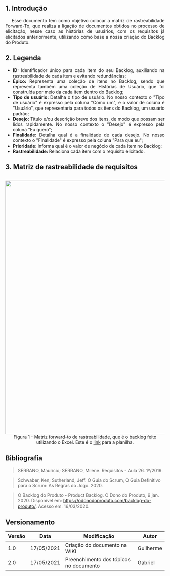 ## 1. Introdução

<p style="text-indent: 20px; text-align: justify">
Esse documento tem como objetivo colocar a matriz de rastreabilidade Forward-To, que realiza a ligação de documentos obtidos no processo de elicitação, nesse caso as histórias de usuários, com os requisitos já elicitados anteriormente, utilizando como base a nossa criação do Backlog do Produto.
</p>

## 2. Legenda

- <div style="text-align: justify"><b>ID: </b>Identificador único para cada item do seu Backlog, auxiliando na rastreabilidade de cada item e evitando redundâncias;</div>
- <div style="text-align: justify"><b>Épico: </b>Representa uma coleção de itens no Backlog, sendo que representa também uma coleção de Histórias de Usuário, que foi construída por meio da cada item dentro do Backlog;</div>
- <div style="text-align: justify"><b>Tipo de usuário: </b>Detalha o tipo de usuário. No nosso contexto o "Tipo de usuário" é expresso pela coluna "Como um", e o valor de coluna é "Usuário", que representaria para todos os itens do Backlog, um usuário padrão;</div>
- <div style="text-align: justify"><b>Desejo: </b>Título e/ou descrição breve dos itens, de modo que possam ser lidos rapidamente. No nosso contexto o "Desejo" é expresso pela coluna "Eu quero";</div>
- <div style="text-align: justify"><b>Finalidade: </b>Detalha qual é a finalidade de cada desejo. No nosso contexto o "Finalidade" é expresso pela coluna "Para que eu";</div>
- <div style="text-align: justify"><b>Prioridade: </b>Informa qual é o valor de negócio de cada item no Backlog;</div>
- <div style="text-align: justify"><b>Rastreabilidade: </b>Relaciona cada item com o requisito elicitado.</div>

## 3. Matriz de rastreabilidade de requisitos

<center>

<div style="display: flex; flex-flow: row wrap; justify-content: center; margin: 30px auto"> 
  <img width="800px" src="../../../assets/backlog/backlog.png">
  <figcaption>Figura 1 - Matriz forward-to de rastreabilidade, que é o backlog feito utilizando o Excel. Este é o <a href="https://1drv.ms/x/s!AtGes_O6JATWywXHpfMyw_s7eyet?e=yyYrAc" target="_blank">link</a> para a planilha.</figcaption>
</div>

</center>

## Bibliografia

> SERRANO, Maurício; SERRANO, Milene. Requisitos - Aula 26. 1º/2019.

> Schwaber, Ken; Sutherland, Jeff. O Guia do Scrum, O Guia Definitivo para o Scrum: As Regras do Jogo. 2020.

> O Backlog do Produto - Product Backlog. O Dono do Produto, 9 jan. 2020. Disponível em: <https://odonodoproduto.com/backlog-do-produto/>. Acesso em: 16/03/2020.

## Versionamento
| Versão | Data | Modificação | Autor |
|--|--|--|--|
| 1.0 | 17/05/2021 | Criação do documento na WIKI | Guilherme |
| 2.0 | 17/05/2021 | Preenchimento dos tópicos no documento | Gabriel |